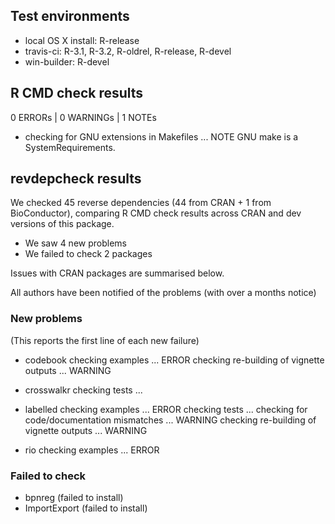## Test environments
* local OS X install: R-release
* travis-ci: R-3.1, R-3.2, R-oldrel, R-release, R-devel
* win-builder: R-devel

## R CMD check results
0 ERRORs | 0 WARNINGs | 1 NOTEs

* checking for GNU extensions in Makefiles ... NOTE
  GNU make is a SystemRequirements.

## revdepcheck results

We checked 45 reverse dependencies (44 from CRAN + 1 from BioConductor), comparing R CMD check results across CRAN and dev versions of this package.

 * We saw 4 new problems
 * We failed to check 2 packages

Issues with CRAN packages are summarised below.

All authors have been notified of the problems (with over a months notice)

### New problems
(This reports the first line of each new failure)

* codebook
  checking examples ... ERROR
  checking re-building of vignette outputs ... WARNING

* crosswalkr
  checking tests ...

* labelled
  checking examples ... ERROR
  checking tests ...
  checking for code/documentation mismatches ... WARNING
  checking re-building of vignette outputs ... WARNING

* rio
  checking examples ... ERROR

### Failed to check

* bpnreg       (failed to install)
* ImportExport (failed to install)
